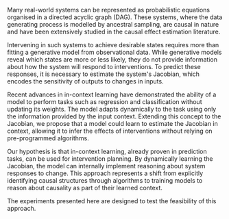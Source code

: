 Many real-world systems can be represented as probabilistic equations organised in a directed acyclic graph (DAG). These systems, where the data generating process is modelled by ancestral sampling, are causal in nature and have been extensively studied in the causal effect estimation literature.

Intervening in such systems to achieve desirable states requires more than fitting a generative model from observational data. While generative models reveal which states are more or less likely, they do not provide information about how the system will respond to interventions. To predict these responses, it is necessary to estimate the system's Jacobian, which encodes the sensitivity of outputs to changes in inputs.

Recent advances in in-context learning have demonstrated the ability of a model to perform tasks such as regression and classification without updating its weights. The model adapts dynamically to the task using only the information provided by the input context. Extending this concept to the Jacobian, we propose that a model could learn to estimate the Jacobian in context, allowing it to infer the effects of interventions without relying on pre-programmed algorithms.

Our hypothesis is that in-context learning, already proven in prediction tasks, can be used for intervention planning. By dynamically learning the Jacobian, the model can internally implement reasoning about system responses to change. This approach represents a shift from explicitly identifying causal structures through algorithms to training models to reason about causality as part of their learned context.

The experiments presented here are designed to test the feasibility of this approach.
